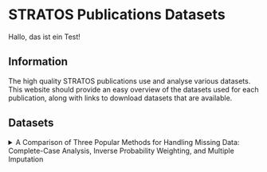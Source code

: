 # STRATOS Publications Datasets
Hallo, das ist ein Test!

## Information
The high quality STRATOS publications use and analyse various datasets. This website should provide an easy overview of the datasets used for each publication, along with links to download datasets that are available.

## Datasets

<!-- Publication 1 --> 
<details>

<summary>A Comparison of Three Popular Methods for Handling Missing Data: Complete-Case Analysis, Inverse Probability Weighting, and Multiple Imputation</summary>

<br>

The Dataset is from the Youth Cohort Time Series for England, Wales and Scotland, 1984-2002

https://beta.ukdataservice.ac.uk/datacatalogue/studies/study?id=5765

</details>

